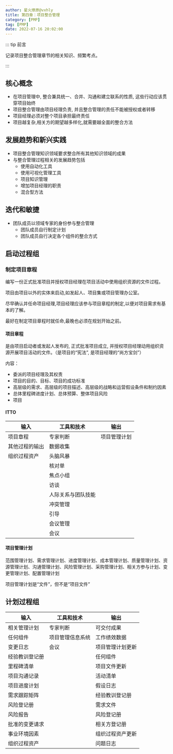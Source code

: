 ```yaml
---
author: 星火燎原@vxhly
title: 第四章：项目整合管理
category: [PMP]
tag: [PMP]
date: 2022-07-16 20:02:00
---
```


::: tip 前言

记录项目整合管理章节的相关知识、频繁考点。

:::

<!-- more -->

## 核心概念

- 在项目管理中, 整合兼具统一、合并、沟通和建立联系的性质, 这些行动应该贯穿项目始终
- 项目整合管理由项目经理负责, 并且整合管理的责任不能被授权或者转移
- 项目经理必须对整个项目承担最终责任
- 项目越复杂,相关方的期望越多样化,就需要越全面的整合方法

## 发展趋势和新兴实践

- 项目整合管理知识领域要求整合所有其他知识领域的成果
- 与整合管理过程相关的发展趋势包括
  - 使用自动化工具
  - 使用可视化管理工具
  - 项目知识管理
  - 增加项目经理的职责
  - 混合型方法

## 迭代和敏捷

- 团队成员以领域专家的身份参与整合管理
  - 团队成员自行制定计划
  - 团队成员自行决定各个组件的整合方式

## 启动过程组

### 制定项目章程

编写一份正式批准项目并授权项目经理在项目活动中使用组织资源的文件过程。

项目由项目以外的实体来启动,如发起人、项目集或项目管理办公室。

尽早确认并任命项目经理,项目经理应该参与项目章程的制定,以便对项目需求有基本的了解。

最好在制定项目章程时就任命,最晚也必须在规划开始之前。

#### 项目章程

是由项目启动者或发起人发布的, 正式批准项目成立, 并授权项目经理动用组织资源开展项目活动的文件。（是项目的“宪法”, 是项目经理的“尚方宝剑”）

内容：

- 委派的项目经理及其权责
- 项目的目的、目标、项目的成功标准
- 高层级的需求、高层级的项目描述、高层级的战略和运营假设条件和制约因素
- 总体里程碑进度计划、总体预算、整体项目风险
- 项目

#### ITTO

| 输入           | 工具和技术         | 输出         |
| -------------- | ------------------ | ------------ |
| 项目章程       | 专家判断           | 项目管理计划 |
| 其他过程的输出 | 数据收集           |              |
| 组织过程资产   | 头脑风暴           |              |
|                | 核对单             |              |
|                | 焦点小组           |              |
|                | 访谈               |              |
|                | 人际关系与团队技能 |              |
|                | 冲突管理           |              |
|                | 引导               |              |
|                | 会议管理           |              |
|                | 会议               |              |

#### 项目管理计划

范围管理计划、需求管理计划、进度管理计划、成本管理计划、质量管理计划、资源管理计划、沟通管理计划、风险管理计划、采购管理计划、相关方参与计划、变更管理计划、配置管理计划

项目管理计划是“文件”，但不是“项目文件”

## 计划过程组

| 输入           | 工具和技术       | 输出             |
| -------------- | ---------------- | ---------------- |
| 相关管理计划   | 专家判断         | 可交付成果       |
| 任何组件       | 项目管理信息系统 | 工作绩效数据     |
| 变更日志       | 会议             | 项目管理计划更新 |
| 经验教训登记册 |                  | 任何组件         |
| 里程碑清单     |                  | 项目文件更新     |
| 项目沟通记录   |                  | 活动清单         |
| 项目进度计划   |                  | 假设日志         |
| 需求跟踪矩阵   |                  | 经验教训登记册   |
| 风险登记册     |                  | 需求文件         |
| 风险报告       |                  | 风险登记册       |
| 批准的变更请求 |                  | 相关方登记册     |
| 事业环境因素   |                  | 组织过程资产更新 |
| 组织过程资产   |                  | 问题日志         |
